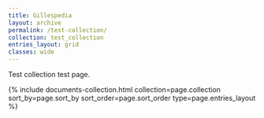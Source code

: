 ```yaml
---
title: Gillespedia
layout: archive
permalink: /test-collection/
collection: test_collection
entries_layout: grid
classes: wide
---
```


Test collection test page.

<div class="entries-{{ page.entries_layout }}">
  {% include documents-collection.html collection=page.collection sort_by=page.sort_by sort_order=page.sort_order type=page.entries_layout %}
</div>